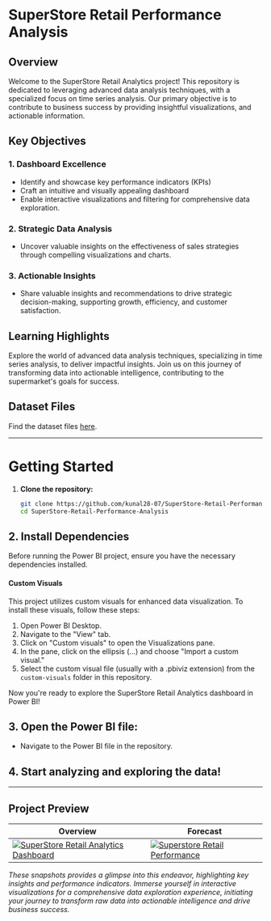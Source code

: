 # SuperStore Retail Performance Analysis

## Overview

Welcome to the SuperStore Retail Analytics project! This repository is dedicated to leveraging advanced data analysis techniques, with a specialized focus on time series analysis. Our primary objective is to contribute to business success by providing insightful visualizations, and actionable information.

## Key Objectives

### 1. Dashboard Excellence
- Identify and showcase key performance indicators (KPIs)
- Craft an intuitive and visually appealing dashboard
- Enable interactive visualizations and filtering for comprehensive data exploration.

### 2. Strategic Data Analysis
- Uncover valuable insights on the effectiveness of sales strategies through compelling visualizations and charts.

### 3. Actionable Insights
- Share valuable insights and recommendations to drive strategic decision-making, supporting growth, efficiency, and customer satisfaction.

## Learning Highlights

Explore the world of advanced data analysis techniques, specializing in time series analysis, to deliver impactful insights. Join us on this journey of transforming data into actionable intelligence, contributing to the supermarket's goals for success.

## Dataset Files

Find the dataset files [here](https://drive.google.com/drive/folders/1HDkNHNslI3rgCv9LZzGtxag8JvYzss-b).

---

# Getting Started


1. **Clone the repository:**
   ```bash
   git clone https://github.com/kunal28-07/SuperStore-Retail-Performance-Analysis.git
   cd SuperStore-Retail-Performance-Analysis


## 2. Install Dependencies

Before running the Power BI project, ensure you have the necessary dependencies installed.

#### Custom Visuals

This project utilizes custom visuals for enhanced data visualization. To install these visuals, follow these steps:

1. Open Power BI Desktop.
2. Navigate to the "View" tab.
3. Click on "Custom visuals" to open the Visualizations pane.
4. In the pane, click on the ellipsis (...) and choose "Import a custom visual."
5. Select the custom visual file (usually with a .pbiviz extension) from the `custom-visuals` folder in this repository.



Now you're ready to explore the SuperStore Retail Analytics dashboard in Power BI!


## 3. Open the Power BI file:
   - Navigate to the Power BI file in the repository.

## 4. Start analyzing and exploring the data!


---

## Project Preview


| Overview | Forecast |
|----------|----------|
| [![SuperStore Retail Analytics Dashboard](https://github.com/kunal28-07/SuperStore-Retail-Performance-Analysis/blob/main/assets/snapshot.jpg)](https://github.com/kunal28-07/SuperStore-Retail-Performance-Analysis/blob/main/assets/snapshot.jpg) | [![Superstore Retail Performance](https://github.com/kunal28-07/SuperStore-Retail-Performance-Analysis/blob/main/assets/forecast.jpg)](https://github.com/kunal28-07/SuperStore-Retail-Performance-Analysis/blob/main/assets/forecast.jpg) |





*These snapshots provides a glimpse into this endeavor, highlighting key insights and performance indicators. Immerse yourself in interactive visualizations for a comprehensive data exploration experience, initiating your journey to transform raw data into actionable intelligence and drive business success.*


